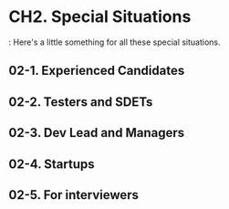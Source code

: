 # CH2. Special Situations
: Here's a little something for all these special situations.


## 02-1. Experienced Candidates


## 02-2. Testers and SDETs



## 02-3. Dev Lead and Managers


## 02-4. Startups

## 02-5. For interviewers
